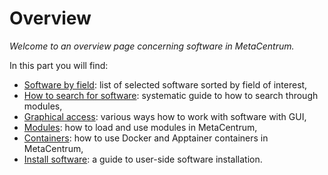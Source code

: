 # Overview

*Welcome to an overview page concerning software in MetaCentrum.*

In this part you will find:

- [Software by field](../software/sw-list/amber/): list of selected software sorted by field of interest,
- [How to search for software](../software/search-soft/): systematic guide to how to search through modules,
- [Graphical access](../software/graphical-access/): various ways how to work with software with GUI,
- [Modules](../software/modules/): how to load and use modules in MetaCentrum,
- [Containers](../software/containers/): how to use Docker and Apptainer containers in MetaCentrum,
- [Install software](../software/install-software/): a guide to user-side software installation.



